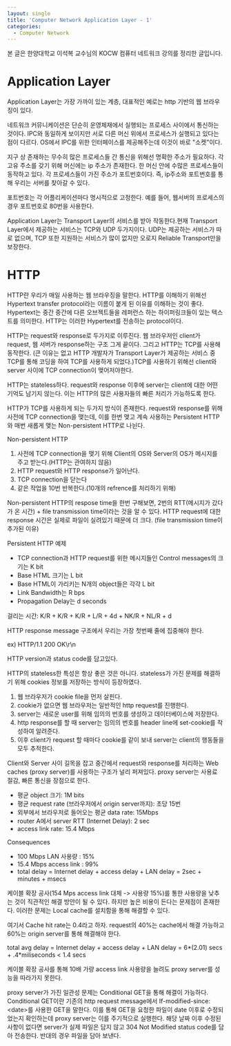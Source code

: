 ```yaml
---
layout: single
title: 'Computer Network Application Layer - 1'
categories:
  - Computer Network
---
```


본 글은 한양대학교 이석복 교수님의 KOCW 컴퓨터 네트워크 강의를 정리한 글입니다.

# Application Layer

Application Layer는 가장 가까이 있는 계층, 대표적인 예로는 http 기반의 웹 브라우징이 있다.

네트워크 커뮤니케이션은 단순히 운영체재에서 실행되는 프로세스 사이에서 통신하는 것이다. IPC와 동일하게 보이지만 서로 다른 머신 위에서 프로세스가 실행되고 있다는 점이 다르다. OS에서 IPC를 위한 인터페이스를 제공해주는데 이것이 바로 "소켓"이다.

지구 상 존재하는 무수히 많은 프로세스들 간 통신을 위해선 명확한 주소가 필요하다. 각 고유 주소를 갖기 위해 머신에는 ip 주소가 존재한다. 한 머신 안에 수많은 프로세스들이 동작하고 있다. 각 프로세스들이 가진 주소가 포트번호이다. 즉, ip주소와 포트번호를 통해 우리는 서버를 찾아갈 수 있다. 

포트번호는 각 어플리케이션마다 명시적으로 고정한다. 예를 들어, 웹서버의 프로세스의 경우 포트번호로 80번을 사용한다.

Application Layer는 Transport Layer의 서비스를 받아 작동한다.현재 Transport Layer에서 제공하는 서비스는 TCP와 UDP 두가지이다. UDP는 제공하는 서비스가 따로 없으며, TCP 또한 지원하는 서비스가 많이 없지만 오로지 Reliable Transport만을 보장한다.

# HTTP

HTTP란 우리가 매일 사용하는 웹 브라우징을 말한다. HTTP를 이해하기 위해선 Hypertext transfer protocol라는 이름이 붙게 된 이유를 이해하는 것이 좋다. Hypertext는 중간 중간에 다른 오브젝트들을 레퍼런스 하는 하이퍼링크들이 있는 텍스트를 의미한다. HTTP는 이러한 Hypertext를 전송하는 protocol이다.

HTTP는 request와 response로 두가지로 이루진다. 웹 브라우저인 client가 request, 웹 서버가 response하는 구조 그게 끝이다. 그리고 HTTP는 TCP를 사용해 동작한다. (큰 이유는 없고 HTTP 개발자가 Transport Layer가 제공하는 서비스 중 TCP를 통해 코딩을 하여 TCP를 사용하게 되었다.)TCP를 사용하기 위해선 client와 server 사이에 TCP connection이 맺어저야한다.

HTTP는 stateless하다. request와 response 이후에 server는 client에 대한 어떤 기억도 남기지 않는다. 이는 HTTP의 많은 사용자들의 빠른 처리가 가능하도록 한다.

HTTP가 TCP를 사용하게 되는 두가지 방식이 존재한다. request와 response를 위해 사전에 TCP connection을 맺는데, 이를 한번 맺고 계속 사용하는 Persistent HTTP와 매번 새롭게 맺는 Non-persistent HTTP로 나뉜다. 

Non-persistent HTTP

1. 사전에 TCP connection을 맺기 위해 Client의 OS와 Server의 OS가 메시지를 주고 받는다.(HTTP는 관여하지 않음)
2. HTTP request와 HTTP response가 일어난다.
3. TCP connection을 닫는다
4. 같은 작업을 10번 반복한다.(10개의 refrence를 처리하기 위해)

Non-persistent HTTP의 respose time을 한번 구해보면, 2번의 RTT(메시지가 갔다가 온 시간) + file transmission time이라는 것을 알 수 있다. HTTP request에 대한 response 시간은 실제로 파일이 실려있기 때문에 더 크다. (file transmission time이 추가된 이유)

Persistent HTTP 예제

- TCP connection과 HTTP request를 위한 메시지들인 Control messages의 크기는 K bit
- Base HTML 크기는 L bit
- Base HTML이 가리키는 N개의 object들은 각각 L bit
- Link Bandwidth는 R bps
- Propagation Delay는 d seconds

걸리는 시간: K/R + K/R + K/R + L/R + 4d + NK/R + NL/R + d

HTTP response message 구조에서 우리는 가장 첫번째 줄에 집중해야 한다.

ex) HTTP/1.1 200 OK\r\n

HTTP version과 status code를 담고있다.

HTTP의 stateless한 특성은 항상 좋은 것은 아니다. stateless가 가진 문제를 해결하기 위해 cookies 정보를 저장하는 방식이 등장하였다.

1. 웹 브라우저가 cookie file을 먼저 살핀다.
2. cookie가 없으면 웹 브라우저는 일반적인 http request를 진행한다. 
3. server는 새로운 user를 위해 임의의 번호를 생성하고 데이터베이스에 저장한다.
4. http response를 할 때 server는 임의의 번호를 header line에 set-cookie를 작성하여 알려준다.
5. 이후 client가 request 할 때마다 cookie를 같이 보내 server는 client의 행동들을 모두 추적한다.

Client와 Server 사이 길목을 잡고 중간에서 request와 response를 처리하는 Web caches (proxy server)를 사용하는 구조가 널리 퍼져있다. proxy server는 사용료 절감, 빠른 통신을 장점으로 한다.

- 평균 object 크기: 1M bits
- 평균 request rate (브라우저에서 origin server까지): 초당 15번
- 외부에서 브라우저로 들어오는 평균 data rate: 15Mbps
- router A에서 server RTT (Internet Delay): 2 sec
- access link rate: 15.4 Mbps

Consequences
- 100 Mbps LAN 사용량 : 15%
- 15.4 Mbps access link : 99%
- total delay = Internet delay + access delay + LAN delay = 2sec + minutes + msecs

케이블 확장 공사(154 Mps access link 대체 -> 사용량 15%)를 통한 사용량을 낮추는 것이 직관적인 해결 방안이 될 수 있다. 하지만 높은 비용이 든다는 문제점이 존재한다. 이러한 문제는 Local cache를 설치함을 통해 해결할 수 있다. 

여기서 Cache hit rate는 0.4라고 하자. request의 40%는 cache에서 해결 가능하고 60%는 origin server를 통해 해결해야 한다.

total avg delay = Internet delay + access delay + LAN delay = 6*(2.01) secs + .4*miliseconds < 1.4 secs

케이블 확장 공사를 통해 10배 가량 access link 사용량을 늘려도 proxy server를 성능을 따라가지 못한다.

proxy server가 가진 일관성 문제는 Conditional GET을 통해 해결이 가능하다. Conditional GET이란 기존의 http request message에서 If-modified-since:\<date\>를 사용한 GET을 말한다. 이를 통해 GET을 요청한 파일이 date 이후로 수정되었는지 확인하는데  proxy server는 이를 주기적으로 실행한다. 해당 날짜 이후 수정된 사항이 없다면 server가 실제 파일은 담지 않고 304 Not Modified status code를 담아 전송한다. 반대의 경우 파일을 담아 보낸다.
